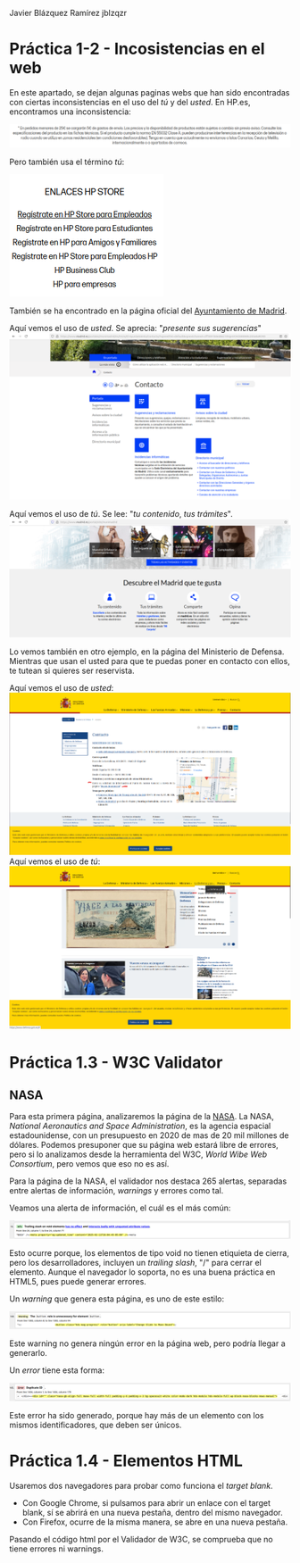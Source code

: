 Javier Blázquez Ramírez
jblzqzr

# Práctica 1-2 - Incosistencias en el web
En este apartado, se dejan algunas paginas webs que han sido encontradas con ciertas inconsistencias en el uso del _tú_ y del _usted_.
En HP.es, encontramos una inconsistencia:

![Uso de Usted en HP.es](images/practica01/UsoUstedHP.png)

Pero también usa el término _tú_:

![Uso de Tú en HP.es](images/practica01/UsoTuHP.png)

También se ha encontrado en la página oficial del [Ayuntamiento de Madrid](https://madrid.es).

Aquí vemos el uso de _usted_. Se aprecia: "_presente sus sugerencias_"
![Uso de Usted en madrid.es](images/practica01/UsoUstedMadrid.png)


Aquí vemos el uso de _tú_. Se lee: "_tu contenido_, _tus trámites_".
![Uso de Tú en madrid.es](images/practica01/UsoTuMadrid.png)

Lo vemos también en otro ejemplo, en la página del Ministerio de Defensa. Mientras que usan el usted para que te puedas poner en contacto con ellos, te tutean si quieres ser reservista.

Aquí vemos el uso de _usted_:
![Uso de Usted en Ministerio de Defensa](images/practica01/ustedMINISDEF.png)
Aquí vemos el uso de _tú_:
![Uso de Tú en Ministerio de Defensa](images/practica01/tuMINISDEF.png)
# Práctica 1.3 - W3C Validator
## NASA
Para esta primera página, analizaremos la página de la [NASA](https://www.nasa.gov/). La NASA, _National Aeronautics and Space Administration_, es la agencia espacial estadounidense, con un presupuesto en 2020 de mas de 20 mil millones de dólares.
Podemos presuponer que su página web estará libre de errores, pero si lo analizamos desde la herramienta del W3C, _World Wibe Web Consortium_, pero vemos que eso no es así.

Para la página de la NASA, el validador nos destaca 265 alertas, separadas entre alertas de información, _warnings_ y errores como tal.

Veamos una alerta de información, el cuál es el más común:

![Info warning](images/practica01/InfoNASA.png)

Esto ocurre porque, los elementos de tipo void no tienen etiquieta de cierra, pero los desarrolladores, incluyen un _trailing slash_, "/" para cerrar el elemento. Aunque el navegador lo soporta, no es una buena práctica en HTML5, pues puede generar errores.

Un _warning_ que genera esta página, es uno de este estilo:

![Warning](images/practica01/WarningNASA.png)

Este warning no genera ningún error en la página web, pero podría llegar a generarlo.

Un _error_ tiene esta forma:

![Warning](images/practica01/ErrorNASA.png)

Este error ha sido generado, porque hay más de un elemento con los mismos identificadores, que deben ser únicos.



# Práctica 1.4 - Elementos HTML
Usaremos dos navegadores para probar como funciona el _target blank_.
- Con Google Chrome, si pulsamos para abrir un enlace con el target blank, sí se abrirá en una nueva pestaña, dentro del mismo navegador.
- Con Firefox, ocurre de la misma manera, se abre en una nueva pestaña.

Pasando el código html por el Validador de W3C, se comprueba que no tiene errores ni warnings.


